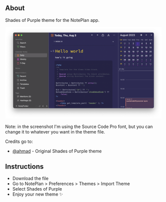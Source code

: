 ## About

Shades of Purple theme for the NotePlan app.

![Alt text](<CleanShot 2023-08-03 at 17.31.56@2x.png>)

Note: in the screenshot I'm using the Source Code Pro font, but you can change it to whatever you want in the theme file.

Credits go to:
- [@ahmad](https://github.com/ahmadawais) - Original Shades of Purple theme

## Instructions
- Download the file
- Go to NotePlan > Preferences > Themes > Import Theme
- Select Shades of Purple
- Enjoy your new theme ✨